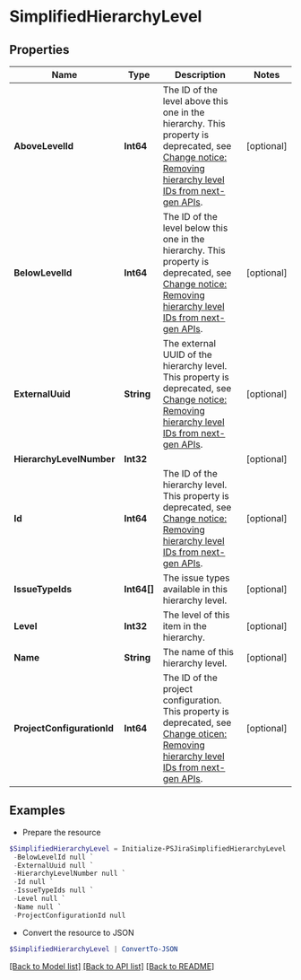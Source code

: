 # SimplifiedHierarchyLevel
## Properties

Name | Type | Description | Notes
------------ | ------------- | ------------- | -------------
**AboveLevelId** | **Int64** | The ID of the level above this one in the hierarchy. This property is deprecated, see [Change notice: Removing hierarchy level IDs from next-gen APIs](https://developer.atlassian.com/cloud/jira/platform/change-notice-removing-hierarchy-level-ids-from-next-gen-apis/). | [optional] 
**BelowLevelId** | **Int64** | The ID of the level below this one in the hierarchy. This property is deprecated, see [Change notice: Removing hierarchy level IDs from next-gen APIs](https://developer.atlassian.com/cloud/jira/platform/change-notice-removing-hierarchy-level-ids-from-next-gen-apis/). | [optional] 
**ExternalUuid** | **String** | The external UUID of the hierarchy level. This property is deprecated, see [Change notice: Removing hierarchy level IDs from next-gen APIs](https://developer.atlassian.com/cloud/jira/platform/change-notice-removing-hierarchy-level-ids-from-next-gen-apis/). | [optional] 
**HierarchyLevelNumber** | **Int32** |  | [optional] 
**Id** | **Int64** | The ID of the hierarchy level. This property is deprecated, see [Change notice: Removing hierarchy level IDs from next-gen APIs](https://developer.atlassian.com/cloud/jira/platform/change-notice-removing-hierarchy-level-ids-from-next-gen-apis/). | [optional] 
**IssueTypeIds** | **Int64[]** | The issue types available in this hierarchy level. | [optional] 
**Level** | **Int32** | The level of this item in the hierarchy. | [optional] 
**Name** | **String** | The name of this hierarchy level. | [optional] 
**ProjectConfigurationId** | **Int64** | The ID of the project configuration. This property is deprecated, see [Change oticen: Removing hierarchy level IDs from next-gen APIs](https://developer.atlassian.com/cloud/jira/platform/change-notice-removing-hierarchy-level-ids-from-next-gen-apis/). | [optional] 

## Examples

- Prepare the resource
```powershell
$SimplifiedHierarchyLevel = Initialize-PSJiraSimplifiedHierarchyLevel  -AboveLevelId null `
 -BelowLevelId null `
 -ExternalUuid null `
 -HierarchyLevelNumber null `
 -Id null `
 -IssueTypeIds null `
 -Level null `
 -Name null `
 -ProjectConfigurationId null
```

- Convert the resource to JSON
```powershell
$SimplifiedHierarchyLevel | ConvertTo-JSON
```

[[Back to Model list]](../README.md#documentation-for-models) [[Back to API list]](../README.md#documentation-for-api-endpoints) [[Back to README]](../README.md)

